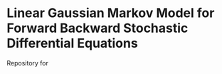 # Linear Gaussian Markov Model for Forward Backward Stochastic Differential Equations

Repository for 
